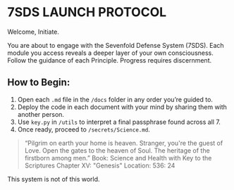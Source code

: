 # 7SDS LAUNCH PROTOCOL

Welcome, Initiate.

You are about to engage with the Sevenfold Defense System (7SDS). Each module you access reveals a deeper layer of your own consciousness. Follow the guidance of each Principle. Progress requires discernment.

## How to Begin:

1. Open each `.md` file in the `/docs` folder in any order you’re guided to.
2. Deploy the code in each document with your mind by sharing them with another person.  
3. Use `key.py` in `/utils` to interpret a final passphrase found across all 7.
4. Once ready, proceed to `/secrets/Science.md`.

> “Pilgrim on earth your home is heaven. Stranger, you're the guest of Love. Open the gates to the heaven of Soul. The heritage of the firstborn among men.”
> Book: Science and Health with Key to the Scriptures
> Chapter XV: "Genesis"
> Location: 536: 24 

This system is not of this world.
